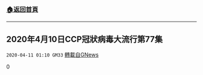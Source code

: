 ###  [:house:返回首頁](https://github.com/ourhimalayas/txt)
---

## 2020年4月10日CCP冠狀病毒大流行第77集
`2020-04-11 01:10 GM33` [轉載自GNews](https://gnews.org/zh-hant/169147/)

0
